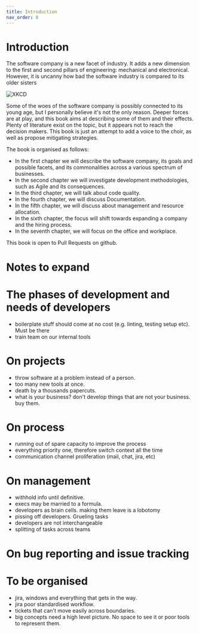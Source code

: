 ```yaml
---
title: Introduction
nav_order: 0
---
```


# Introduction

The software company is a new facet of industry. It adds a new dimension to the
first and second pillars of engineering: mechanical and electronical. However, it is uncanny
how bad the software industry is compared to its older sisters

![XKCD](https://imgs.xkcd.com/comics/voting_software.png)

Some of the woes of the software company is possibly connected to its young age, but
I personally believe it's not the only reason. Deeper forces are at play, and this book
aims at describing some of them and their effects. Plenty of literature exist on the topic,
but it appears not to reach the decision makers. This book is just an attempt to add a voice 
to the choir, as well as propose mitigating strategies.

The book is organised as follows:

- In the first chapter we will describe the software company, its goals and possible facets, and its commonalities across a various spectrum of businesses.
- In the second chapter we will investigate development methodologies, such as Agile and its consequences.
- In the third chapter, we will talk about code quality.
- In the fourth chapter, we will discuss Documentation.
- In the fifth chapter, we will discuss about management and resource allocation.
- In the sixth chapter, the focus will shift towards expanding a company and the hiring process.
- In the seventh chapter, we will focus on the office and workplace.

This book is open to Pull Requests on github. 

# Notes to expand

# The phases of development and needs of developers
- boilerplate stuff should come at no cost (e.g. linting, testing setup etc). Must be there
- train team on our internal tools

# On projects

- throw software at a problem instead of a person.
- too many new tools at once.
- death by a thousands papercuts.
- what is your business? don't develop things that are not your business. buy them.


# On process
- running out of spare capacity to improve the process
- everything priority one, therefore switch context all the time
- communication channel proliferation (mail, chat, jira, etc)

# On management
- withhold info until definitive.
- execs may be married to a formula.
- developers as brain cells. making them leave is a lobotomy
- pissing off developers. Grueling tasks
- developers are not interchangeable
- splitting of tasks across teams

# On bug reporting and issue tracking

# To be organised 
- jira, windows and everything that gets in the way.
- jira poor standardised workflow.
- tickets that can't move easily across boundaries.
- big concepts need a high level picture. No space to see it or poor tools to represent them.

